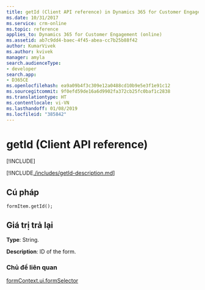 ```yaml
---
title: getId (Client API reference) in Dynamics 365 for Customer Engagement| MicrosoftDocs
ms.date: 10/31/2017
ms.service: crm-online
ms.topic: reference
applies_to: Dynamics 365 for Customer Engagement (online)
ms.assetid: ab7c9dd4-baec-4f45-abea-cc7b25b88f42
author: KumarVivek
ms.author: kvivek
manager: amyla
search.audienceType:
- developer
search.app:
- D365CE
ms.openlocfilehash: ea9a09b4f3c309e12a0488cd10b9e5e3f1e91c12
ms.sourcegitcommit: 9f0efd59de16a6d9902fa372cb25fc0baf1c2838
ms.translationtype: HT
ms.contentlocale: vi-VN
ms.lasthandoff: 01/08/2019
ms.locfileid: "385842"
---
```

# <a name="getid-client-api-reference"></a>getId (Client API reference)

[!INCLUDE[](../../../../includes/cc_applies_to_update_9_0_0.md)]

[!INCLUDE[./includes/getId-description.md](./includes/getId-description.md)]

## <a name="syntax"></a>Cú pháp

`formItem.getId();`

## <a name="return-value"></a>Giá trị trả lại

**Type**: String.

**Description**: ID of the form.

### <a name="related-topics"></a>Chủ đề liên quan

[formContext.ui.formSelector](../formContext-ui-formSelector.md)




